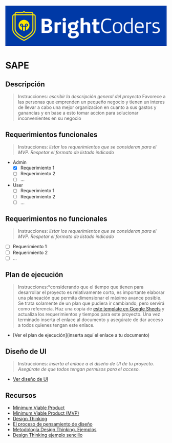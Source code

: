 ![BrightCoders Logo](img/logo-bc.png)

# SAPE


## Descripción

> Instrucciones: *escribir la descripción general del proyecto*
> Favorece a las personas que emprenden un pequeño negocio y tienen un interes de llevar a cabo una mejor organizacion en cuanto a sus gastos y ganancias y en base a esto tomar accion para solucionar inconvenientes en su negocio

## Requerimientos funcionales

> Instrucciones: *listar los requerimientos que se consideran para el MVP. Respetar el formato de listado indicado*

- Admin
  - [x] Requerimiento 1
  - [ ] Requerimiento 2
  - [ ] ...

- User 
  - [ ] Requerimiento 1
  - [ ] Requerimiento 2
  - [ ] ...

## Requerimientos no funcionales

> Instrucciones: *listar los requerimientos que se consideran para el MVP. Respetar el formato de listado indicado*

- [ ] Requerimiento 1
- [ ] Requerimiento 2
- [ ] ...

## Plan de ejecución

> Instrucciones:*considerando que el tiempo que tienen para desarrollar el proyecto es relativamente corto, es importante elaborar una planeación que permita dimensionar el máximo avance posible. Se trata solamente de un plan que pudiera ir cambiando, pero servirá como referencia. Haz una copia de [este template en Google Sheets](https://docs.google.com/spreadsheets/d/1e3kxrdzytEhMlVp1hoItIa-eFhUjE4oFR_iy4MoDiAU/edit?usp=sharing) y actualiza los requerimientos y tiempos para este proyecto. Una vez terminado inserta el enlace al documento y asegúrate de dar acceso a todos quienes tengan este enlace.

- [Ver el plan de ejecución](inserta aquí el enlace a tu documento)

## Diseño de UI
> Instrucciones: *inserta el enlace a el diseño de UI de tu proyecto. Asegúrate de que todos tengan permisos para el acceso.*

- [Ver diseño de UI]()

## Recursos

- [Minimum Viable Product](https://www.agilealliance.org/glossary/mvp/#q=~(infinite~false~filters~(tags~(~'mvp))~searchTerm~'~sort~false~sortDirection~'asc~page~1))
- [Minimum Viable Product (MVP)](https://www.productplan.com/glossary/minimum-viable-product/)
- [Design Thinking](https://www.interaction-design.org/literature/topics/design-thinking)
- [El proceso de pensamiento de diseño](https://www.youtube.com/watch?v=_r0VX-aU_T8)
- [Metodología Design Thinking. Ejemplos](https://www.youtube.com/watch?v=_ul3wfKss58)
- [Design Thinking ejemplo sencillo](https://www.youtube.com/watch?v=_H33tA2-j0s)
